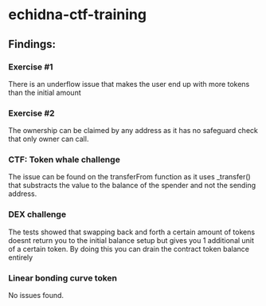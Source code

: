 # echidna-ctf-training
## Findings:

### Exercise #1
There is an underflow issue that makes the user end up with more tokens than the initial amount

### Exercise #2
The ownership can be claimed by any address as it has no safeguard check that only owner can call.

### CTF: Token whale challenge
The issue can be found on the transferFrom function as it uses _transfer() that substracts the value to the balance of the spender and not the sending address.

### DEX challenge
The tests showed that swapping back and forth a certain amount of tokens doesnt return you to the initial balance setup but gives you 1 additional unit of a certain token. By doing this you can drain the contract token balance entirely

### Linear bonding curve token
No issues found.


